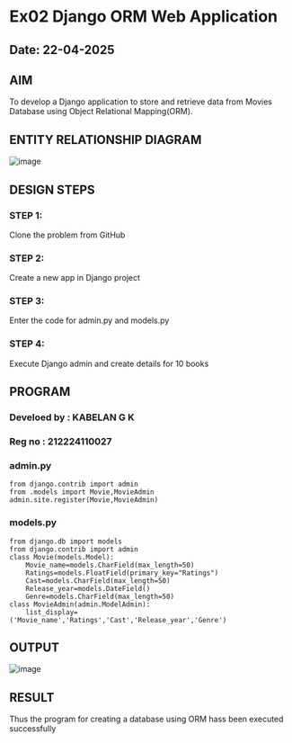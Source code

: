 # Ex02 Django ORM Web Application
## Date: 22-04-2025

## AIM
To develop a Django application to store and retrieve data from Movies Database using Object Relational Mapping(ORM).

## ENTITY RELATIONSHIP DIAGRAM
![image](https://github.com/user-attachments/assets/72fcca67-ec52-40ee-b0c2-6d1e4a567d15)


## DESIGN STEPS

### STEP 1:
Clone the problem from GitHub

### STEP 2:
Create a new app in Django project

### STEP 3:
Enter the code for admin.py and models.py

### STEP 4:
Execute Django admin and create details for 10 books

## PROGRAM
### Develoed by : **KABELAN G K**
### Reg no : **212224110027**
### admin.py
```
from django.contrib import admin
from .models import Movie,MovieAdmin
admin.site.register(Movie,MovieAdmin)
```
### models.py
```
from django.db import models
from django.contrib import admin
class Movie(models.Model):
	Movie_name=models.CharField(max_length=50)
	Ratings=models.FloatField(primary_key="Ratings")
	Cast=models.CharField(max_length=50)
	Release_year=models.DateField()
	Genre=models.CharField(max_length=50)
class MovieAdmin(admin.ModelAdmin):
	list_display=('Movie_name','Ratings','Cast','Release_year','Genre')
```


## OUTPUT
![image](https://github.com/user-attachments/assets/ff97f20c-8d01-4799-b051-df5b0b4cf2c8)



## RESULT
Thus the program for creating a database using ORM hass been executed successfully
